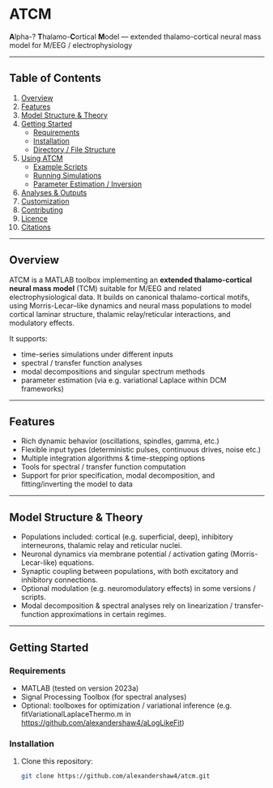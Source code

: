 # ATCM  
**A**lpha-? **T**halamo-**C**ortical **M**odel — extended thalamo-cortical neural mass model for M/EEG / electrophysiology

---

## Table of Contents

1. [Overview](#overview)  
2. [Features](#features)  
3. [Model Structure & Theory](#model-structure--theory)  
4. [Getting Started](#getting-started)  
   * [Requirements](#requirements)  
   * [Installation](#installation)  
   * [Directory / File Structure](#directory--file-structure)  
5. [Using ATCM](#using-atcm)  
   * [Example Scripts](#example-scripts)  
   * [Running Simulations](#running-simulations)  
   * [Parameter Estimation / Inversion](#parameter-estimation--inversion)  
6. [Analyses & Outputs](#analyses--outputs)  
7. [Customization](#customization)  
8. [Contributing](#contributing)  
9. [Licence](#licence)  
10. [Citations](#citations)  

---

## Overview

ATCM is a MATLAB toolbox implementing an **extended thalamo-cortical neural mass model** (TCM) suitable for M/EEG and related electrophysiological data. It builds on canonical thalamo-cortical motifs, using Morris-Lecar–like dynamics and neural mass populations to model cortical laminar structure, thalamic relay/reticular interactions, and modulatory effects.  

It supports:

- time-series simulations under different inputs  
- spectral / transfer function analyses  
- modal decompositions and singular spectrum methods  
- parameter estimation (via e.g. variational Laplace within DCM frameworks)  

---

## Features

- Rich dynamic behavior (oscillations, spindles, gamma, etc.)  
- Flexible input types (deterministic pulses, continuous drives, noise etc.)  
- Multiple integration algorithms & time-stepping options  
- Tools for spectral / transfer function computation  
- Support for prior specification, modal decomposition, and fitting/inverting the model to data  

---

## Model Structure & Theory

- Populations included: cortical (e.g. superficial, deep), inhibitory interneurons, thalamic relay and reticular nuclei.  
- Neuronal dynamics via membrane potential / activation gating (Morris-Lecar-like) equations.  
- Synaptic coupling between populations, with both excitatory and inhibitory connections.  
- Optional modulation (e.g. neuromodulatory effects) in some versions / scripts.  
- Modal decomposition & spectral analyses rely on linearization / transfer-function approximations in certain regimes.  

---

## Getting Started

### Requirements

- MATLAB (tested on version 2023a)  
- Signal Processing Toolbox (for spectral analyses)  
- Optional: toolboxes for optimization / variational inference (e.g. fitVariationalLaplaceThermo.m in https://github.com/alexandershaw4/aLogLikeFit)  

### Installation

1. Clone this repository:  
   ```bash
   git clone https://github.com/alexandershaw4/atcm.git
